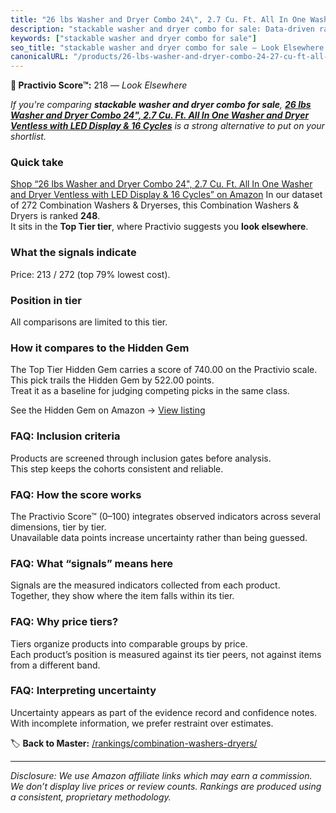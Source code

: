```yaml
---
title: "26 lbs Washer and Dryer Combo 24\", 2.7 Cu. Ft. All In One Washer and Dryer Ventless with LED Display & 16 Cycles"
description: "stackable washer and dryer combo for sale: Data-driven ranking using the Practivio Score™. Positioned by quality, value, demand, findability, momentum."
keywords: ["stackable washer and dryer combo for sale"]
seo_title: "stackable washer and dryer combo for sale — Look Elsewhere (2025)"
canonicalURL: "/products/26-lbs-washer-and-dryer-combo-24-27-cu-ft-all-in-one-washer-and-dryer-ventless-with-led-display-16-cycles-B0F32QRWB1/"
---
```


**🚫 Practivio Score™:** 218 — _Look Elsewhere_


*If you're comparing **stackable washer and dryer combo for sale**, **[26 lbs Washer and Dryer Combo 24", 2.7 Cu. Ft. All In One Washer and Dryer Ventless with LED Display & 16 Cycles](https://www.amazon.com/dp/B0F32QRWB1?tag=practivio-20)** is a strong alternative to put on your shortlist.*
### Quick take
[Shop “26 lbs Washer and Dryer Combo 24", 2.7 Cu. Ft. All In One Washer and Dryer Ventless with LED Display & 16 Cycles” on Amazon](https://www.amazon.com/dp/B0F32QRWB1?tag=practivio-20)
In our dataset of 272 Combination Washers & Dryerses, this Combination Washers & Dryers is ranked **248**.  
It sits in the **Top Tier tier**, where Practivio suggests you **look elsewhere**.

### What the signals indicate
Price: 213 / 272 (top 79% lowest cost).  

### Position in tier
All comparisons are limited to this tier.

### How it compares to the Hidden Gem
The Top Tier Hidden Gem carries a score of 740.00 on the Practivio scale.  
This pick trails the Hidden Gem by 522.00 points.  
Treat it as a baseline for judging competing picks in the same class.  

See the Hidden Gem on Amazon → [View listing](https://www.amazon.com/dp/B0C72WLSJ1?tag=practivio-20)

### FAQ: Inclusion criteria
Products are screened through inclusion gates before analysis.  
This step keeps the cohorts consistent and reliable.

### FAQ: How the score works
The Practivio Score™ (0–100) integrates observed indicators across several dimensions, tier by tier.  
Unavailable data points increase uncertainty rather than being guessed.

### FAQ: What “signals” means here
Signals are the measured indicators collected from each product.  
Together, they show where the item falls within its tier.

### FAQ: Why price tiers?
Tiers organize products into comparable groups by price.  
Each product’s position is measured against its tier peers, not against items from a different band.

### FAQ: Interpreting uncertainty
Uncertainty appears as part of the evidence record and confidence notes.  
With incomplete information, we prefer restraint over estimates.


🏷️ **Back to Master:** [/rankings/combination-washers-dryers/](/rankings/combination-washers-dryers/)

---
_Disclosure: We use Amazon affiliate links which may earn a commission. We don’t display live prices or review counts. Rankings are produced using a consistent, proprietary methodology._
